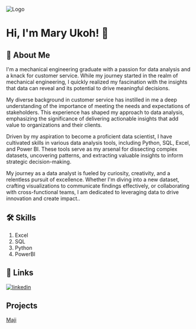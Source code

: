 
![Logo](https://github-readme-stats.vercel.app/api?username=Mary-Ukoh)


# Hi, I'm Mary Ukoh! 👋


## 🚀 About Me
I'm a mechanical engineering graduate with a passion for data analysis and a knack for customer service. While my journey started in the realm of mechanical engineering, I quickly realized my fascination with the insights that data can reveal and its potential to drive meaningful decisions.

My diverse background in customer service has instilled in me a deep understanding of the importance of meeting the needs and expectations of stakeholders. This experience has shaped my approach to data analysis, emphasizing the significance of delivering actionable insights that add value to organizations and their clients.

Driven by my aspiration to become a proficient data scientist, I have cultivated skills in various data analysis tools, including Python, SQL, Excel, and Power BI. These tools serve as my arsenal for dissecting complex datasets, uncovering patterns, and extracting valuable insights to inform strategic decision-making.

My journey as a data analyst is fueled by curiosity, creativity, and a relentless pursuit of excellence. Whether I'm diving into a new dataset, crafting visualizations to communicate findings effectively, or collaborating with cross-functional teams, I am dedicated to leveraging data to drive innovation and create impact.. 


## 🛠 Skills

1. Excel
2. SQL
3. Python
4. PowerBI
## 🔗 Links
[![linkedin](https://img.shields.io/badge/linkedin-0A66C2?style=for-the-badge&logo=linkedin&logoColor=white)](https://www.linkedin.com/in/mary-ukoh-29222523a/)


## Projects
[Maji](https://github.com/Mary-Ukoh/Maji-Ndogo-Water-Analysis/tree/main)
